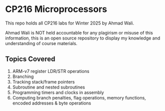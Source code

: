 
# CP216 Microprocessors

This repo holds all CP216 labs for Winter 2025 by Ahmad Wali. 

Ahmad Wali is NOT held accountable for any plagirism or misuse of this information, this is an open source repository to display my knowledge and understanding of course materials.



## Topics Covered
1. ARM-v7 register LDR/STR operations
2. Branching
3. Tracking stack/frame pointers
4. Subroutine and nested subroutines
5. Programming timers and clocks in assembly
6. Computing branch penalties, flag operations, memory functions, encoded addresses & byte operations 

